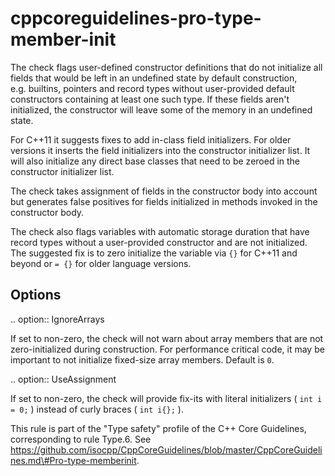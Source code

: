 cppcoreguidelines-pro-type-member-init
======================================

The check flags user-defined constructor definitions that do not
initialize all fields that would be left in an undefined state by
default construction, e.g. builtins, pointers and record types without
user-provided default constructors containing at least one such type. If
these fields aren't initialized, the constructor will leave some of the
memory in an undefined state.

For C++11 it suggests fixes to add in-class field initializers. For
older versions it inserts the field initializers into the constructor
initializer list. It will also initialize any direct base classes that
need to be zeroed in the constructor initializer list.

The check takes assignment of fields in the constructor body into
account but generates false positives for fields initialized in methods
invoked in the constructor body.

The check also flags variables with automatic storage duration that have
record types without a user-provided constructor and are not
initialized. The suggested fix is to zero initialize the variable via
`{}` for C++11 and beyond or `= {}` for older language versions.

Options
-------

.. option:: IgnoreArrays

If set to non-zero, the check will not warn about array members that are
not zero-initialized during construction. For performance critical code,
it may be important to not initialize fixed-size array members. Default
is `0`.

.. option:: UseAssignment

If set to non-zero, the check will provide fix-its with literal
initializers ( `int i = 0;` ) instead of curly braces ( `int i{};` ).

This rule is part of the "Type safety" profile of the C++ Core
Guidelines, corresponding to rule Type.6. See
https://github.com/isocpp/CppCoreGuidelines/blob/master/CppCoreGuidelines.md\#Pro-type-memberinit.
